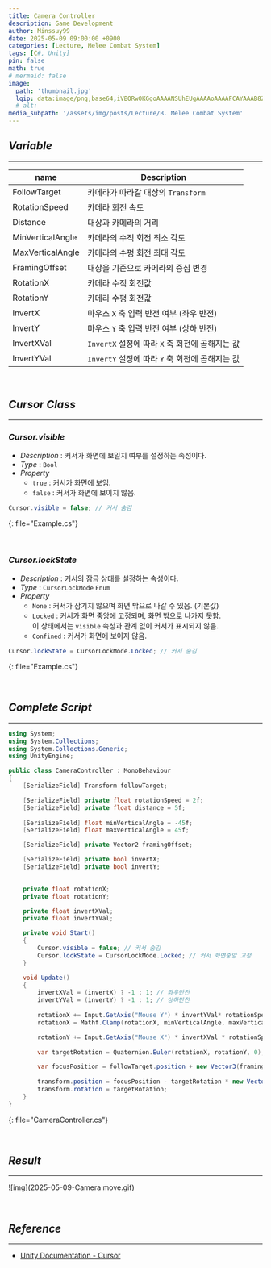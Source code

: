 ```yaml
---
title: Camera Controller
description: Game Development
author: Minssuy99
date: 2025-05-09 09:00:00 +0900
categories: [Lecture, Melee Combat System]
tags: [C#, Unity]
pin: false
math: true
# mermaid: false
image:
  path: 'thumbnail.jpg'
  lqip: data:image/png;base64,iVBORw0KGgoAAAANSUhEUgAAAAoAAAAFCAYAAAB8ZH1oAAAAAXNSR0IArs4c6QAAAARnQU1BAACxjwv8YQUAAAAJcEhZcwAADsQAAA7EAZUrDhsAAADFSURBVBhXDcuxTsJAHIDx7393LW3vKgRjCYiDAzFOJuICg4smvohPweRbMTLBapwdkIRAoomNJEgK0rPDt/0+sc555xzdi4w4ianbkiQJ8brBfldw1UtZrTYoAY5Hz+FPY1RAURyqSkSFNJsp80XOd/6LBEHkh8MenVbK69uS0ei5Opd0zzOsjdHGICh0ZOOXE6e5vTlju91hylPGkzU188V09s78Y02nHSIPj/d+cNfGRvCz+aygZpELT/0Gl9cZIgovin+18zpj6AM9igAAAABJRU5ErkJggg==
  # alt:
media_subpath: '/assets/img/posts/Lecture/B. Melee Combat System'
---
```

<!---------------------------------------Header-------------------------------------->
## _**Variable**_
---

|name            |Description                                    |
|----------------|-----------------------------------------------|
|FollowTarget    |카메라가 따라갈 대상의 `Transform`             |
|RotationSpeed   |카메라 회전 속도                               |
|Distance        |대상과 카메라의 거리                           |
|MinVerticalAngle|카메라의 수직 회전 최소 각도                   |
|MaxVerticalAngle|카메라의 수평 회전 최대 각도                   |
|FramingOffset   |대상을 기준으로 카메라의 중심 변경             |
|RotationX       |카메라 수직 회전값                             |
|RotationY       |카메라 수평 회전값                             |
|InvertX         |마우스 `X` 축 입력 반전 여부 (좌우 반전)       |
|InvertY         |마우스 `Y` 축 입력 반전 여부 (상하 반전)       |
|InvertXVal      |`InvertX` 설정에 따라 `X` 축 회전에 곱해지는 값|
|InvertYVal      |`InvertY` 설정에 따라 `Y` 축 회전에 곱해지는 값|

<br>

## _**Cursor Class**_
---

### _**Cursor.visible**_

* _Description_ : 커서가 화면에 보일지 여부를 설정하는 속성이다.
* _Type_ : `Bool`
* _Property_
    * `true` : 커서가 화면에 보임.
    * `false` : 커서가 화면에 보이지 않음.

```csharp
Cursor.visible = false; // 커서 숨김
```
{: file="Example.cs"}

<br>

### _**Cursor.lockState**_

* _Description_ : 커서의 잠금 상태를 설정하는 속성이다.
* _Type_ : `CursorLockMode` `Enum`
* _Property_
    * `None` : 커서가 잠기지 않으며 화면 밖으로 나갈 수 있음. (기본값)
    * `Locked` : 커서가 화면 중앙에 고정되며, 화면 밖으로 나가지 못함.<br>
                 이 상태에서는 `visible` 속성과 관계 없이 커서가 표시되지 않음.
    * `Confined` : 커서가 화면에 보이지 않음.

```csharp
Cursor.lockState = CursorLockMode.Locked; // 커서 숨김
```
{: file="Example.cs"}

<br>

## _**Complete Script**_
---

```csharp
using System;
using System.Collections;
using System.Collections.Generic;
using UnityEngine;

public class CameraController : MonoBehaviour
{
    [SerializeField] Transform followTarget;

    [SerializeField] private float rotationSpeed = 2f;
    [SerializeField] private float distance = 5f;
    
    [SerializeField] float minVerticalAngle = -45f;
    [SerializeField] float maxVerticalAngle = 45f;

    [SerializeField] private Vector2 framingOffset;

    [SerializeField] private bool invertX;
    [SerializeField] private bool invertY;
    

    private float rotationX;
    private float rotationY;

    private float invertXVal;
    private float invertYVal;

    private void Start()
    {
        Cursor.visible = false; // 커서 숨김
        Cursor.lockState = CursorLockMode.Locked; // 커서 화면중앙 고정
    }

    void Update()
    {
        invertXVal = (invertX) ? -1 : 1; // 좌우반전
        invertYVal = (invertY) ? -1 : 1; // 상하반전
        
        rotationX += Input.GetAxis("Mouse Y") * invertYVal* rotationSpeed;
        rotationX = Mathf.Clamp(rotationX, minVerticalAngle, maxVerticalAngle); // 각도제한

        rotationY += Input.GetAxis("Mouse X") * invertXVal * rotationSpeed;
        
        var targetRotation = Quaternion.Euler(rotationX, rotationY, 0);

        var focusPosition = followTarget.position + new Vector3(framingOffset.x, framingOffset.y);
        
        transform.position = focusPosition - targetRotation * new Vector3(0, 0, distance);
        transform.rotation = targetRotation;
    }
}
```
{: file="CameraController.cs"}

<br>

## _**Result**_
---

![img](2025-05-09-Camera move.gif)

<br>

<!--------------------------------------Reference-------------------------------------->


## _**Reference**_
---

* [Unity Documentation - Cursor](https://docs.unity3d.com/2022.3/Documentation/ScriptReference/Cursor.html)
